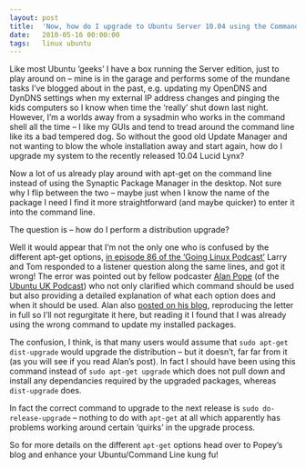```yaml
---
layout: post
title:  'Now, how do I upgrade to Ubuntu Server 10.04 using the Command Line?'
date:   2010-05-16 00:00:00
tags:   linux ubuntu
---
```

Like most Ubuntu ‘geeks’ I have a box running the Server edition, just to play around on – mine is in the garage and performs some of the mundane tasks I’ve blogged about in the past, e.g. updating my OpenDNS and DynDNS settings when my external IP address changes and pinging the kids computers so I know when time the ‘really’ shut down last night.
However, I’m a worlds away from a sysadmin who works in the command shell all the time – I like my GUIs and tend to tread around the command line like its a bad tempered dog. So without the good old Update Manager and not wanting to blow the whole installation away and start again, how do I upgrade my system to the recently released 10.04 Lucid Lynx?
<!--more-->
Now a lot of us already play around with apt-get on the command line instead of using the Synaptic Package Manager in the desktop. Not sure why I flip between the two – maybe just when I know the name of the package I need I find it more straightforward (and maybe quicker) to enter it into the command line.
 
The question is – how do I perform a distribution upgrade?
 
Well it would appear that I’m not the only one who is confused by the different apt-get options, <a href='http://goinglinux.com/2009shownotes.html#glp086' target='_blank'>in episode 86 of the ‘Going Linux Podcast’</a> Larry and Tom responded to a listener question along the same lines, and got it wrong! The error was pointed out by fellow podcaster <a href='https://popey.com/' target='_blank'>Alan Pope</a> (of the <a href='https://ubuntupodcast.org/' target='_blank'>Ubuntu UK Podcast</a>) who not only clarified which command should be used but also providing a detailed explanation of what each option does and when it should be used. Alan also <a href='http://popey.com/blog/2010/01/11/feedback-for-going-linux-podcast' target='_blank'>posted on his blog</a>, reproducing the letter in full so I’ll not regurgitate it here, but reading it I found that I was already using the wrong command to update my installed packages.
 
The confusion, I think, is that many users would assume that `sudo apt-get dist-upgrade` would upgrade the distribution – but it doesn’t, far far from it (as you will see if you read Alan’s post). In fact I should have been using this command instead of `sudo apt-get upgrade` which does not pull down and install any dependancies required by the upgraded packages, whereas `dist-upgrade` does.
 
In fact the correct command to upgrade to the next release is `sudo do-release-upgrade` – nothing to do with `apt-get` at all which apparently has problems working around certain ‘quirks’ in the upgrade process.
 
So for more details on the different `apt-get` options head over to Popey’s blog and enhance your Ubuntu/Command Line kung fu!
